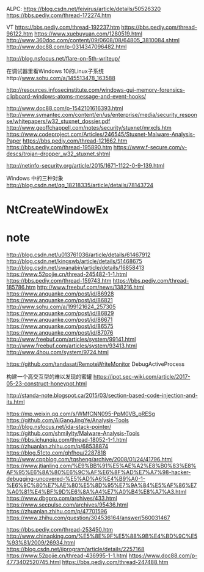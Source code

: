 ALPC:
https://blog.csdn.net/feivirus/article/details/50526320
https://bbs.pediy.com/thread-172274.htm

VT
https://bbs.pediy.com/thread-192237.htm
https://bbs.pediy.com/thread-96122.htm
https://www.xuebuyuan.com/1280519.html
http://www.360doc.com/content/09/0608/08/64805_3810084.shtml
http://www.doc88.com/p-0314347096482.html

http://blog.nsfocus.net/flare-on-5th-writeup/

在调试器里看Windows 10的Linux子系统http://www.sohu.com/a/145513478_163588

http://resources.infosecinstitute.com/windows-gui-memory-forensics-clipboard-windows-atoms-message-and-event-hooks/

http://www.doc88.com/p-1542101616393.html
http://www.symantec.com/content/en/us/enterprise/media/security_response/whitepapers/w32_stuxnet_dossier.pdf
http://www.geoffchappell.com/notes/security/stuxnet/mrxcls.htm
https://www.codeproject.com/Articles/246545/Stuxnet-Malware-Analysis-Paper
https://bbs.pediy.com/thread-121662.htm
https://bbs.pediy.com/thread-195890.htm
https://www.f-secure.com/v-descs/trojan-dropper_w32_stuxnet.shtml

http://netinfo-security.org/article/2015/1671-1122-0-9-139.html

Windows 中的三种对象
http://blog.csdn.net/qq_18218335/article/details/78143724

# NtCreateWindowEx


# note
http://blog.csdn.net/u013761036/article/details/61467912
http://blog.csdn.net/kingswb/article/details/51468675
http://blog.csdn.net/swanabin/article/details/16858413
https://www.52pojie.cn/thread-245482-1-1.html
https://bbs.pediy.com/thread-159743.htm
https://bbs.pediy.com/thread-185786.htm
http://www.freebuf.com/news/138216.html
https://www.anquanke.com/post/id/86928
https://www.anquanke.com/post/id/86821
http://www.sohu.com/a/199121624_257305
https://www.anquanke.com/post/id/86829
https://www.anquanke.com/post/id/86671
https://www.anquanke.com/post/id/86575
https://www.anquanke.com/post/id/87076
http://www.freebuf.com/articles/system/99141.html
http://www.freebuf.com/articles/system/93413.html
http://www.4hou.com/system/9724.html

https://github.com/tandasat/RemoteWriteMonitor
DebugActiveProcess 

构建一个高交互型的难以发现的蜜罐
https://ipot.sec-wiki.com/article/2017-05-23-construct-honeypot.html




http://standa-note.blogspot.ca/2015/03/section-based-code-injection-and-its.html

https://mp.weixin.qq.com/s/WMfCNN095-PpM0VB_pRESg
https://github.com/AiGangJingYe/Analysis-Tools
http://blog.nsfocus.net/ida-stack-pointer/
https://github.com/shmilylty/Malware-Analysis-Tools
https://bbs.ichunqiu.com/thread-18052-1-1.html
https://zhuanlan.zhihu.com/p/68538874
https://blog.51cto.com/ghfhou/2287818
http://www.cppblog.com/tqsheng/archive/2008/01/24/41796.html
https://www.jtianling.com/%E9%BB%91%E5%AE%A2%E8%B0%83%E8%AF%95%E6%8A%80%E6%9C%AF%E6%8F%AD%E7%A7%98-hacker-debugging-uncovered-%E5%AD%A6%E4%B9%A0-1-%E6%9C%80%E7%AE%80%E5%8D%95%E7%9A%84%E5%AF%86%E7%A0%81%E4%BF%9D%E6%8A%A4%E7%A0%B4%E8%A7%A3.html
https://www.dbgpro.com/archives/433.html
https://www.secpulse.com/archives/95436.html
https://zhuanlan.zhihu.com/p/47701596
https://www.zhihu.com/question/304536164/answer/560031467

https://bbs.pediy.com/thread-253450.htm
http://www.chinaqking.com/%E5%8E%9F%E5%88%9B%E4%BD%9C%E5%93%81/2009/26934.html
https://blog.csdn.net/iiprogram/article/details/2257168
https://www.52pojie.cn/thread-436995-1-1.html
https://www.doc88.com/p-4773402520745.html
https://bbs.pediy.com/thread-247488.htm
